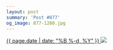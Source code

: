```yaml
---
layout: post
summary: 'Post #877'
og_image: 877-1280.jpg
---
```


<p>
 <time>
  <a href="/877">
   {{ page.date | date: "%B %-d, %Y" }}
  </a>
 </time>
 <a href="/877">
  <img sizes="(min-width: 700px) 50vw, calc(100vw - 2rem)" src="{{ site.assets_url }}/877-640.jpg" srcset="{{ site.assets_url }}/877-320.jpg 320w, {{ site.assets_url }}/877-640.jpg 640w, {{ site.assets_url }}/877-960.jpg 960w, {{ site.assets_url }}/877-1280.jpg 1280w"/>
 </a>
</p>
